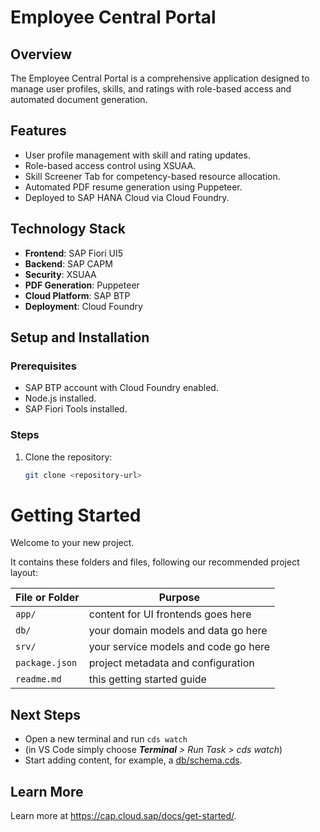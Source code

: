 # Employee Central Portal

## Overview
The Employee Central Portal is a comprehensive application designed to manage user profiles, skills, and ratings with role-based access and automated document generation.

## Features
- User profile management with skill and rating updates.
- Role-based access control using XSUAA.
- Skill Screener Tab for competency-based resource allocation.
- Automated PDF resume generation using Puppeteer.
- Deployed to SAP HANA Cloud via Cloud Foundry.

## Technology Stack
- **Frontend**: SAP Fiori UI5
- **Backend**: SAP CAPM
- **Security**: XSUAA
- **PDF Generation**: Puppeteer
- **Cloud Platform**: SAP BTP
- **Deployment**: Cloud Foundry

## Setup and Installation
### Prerequisites
- SAP BTP account with Cloud Foundry enabled.
- Node.js installed.
- SAP Fiori Tools installed.

### Steps
1. Clone the repository:
   ```bash
   git clone <repository-url>

# Getting Started

Welcome to your new project.

It contains these folders and files, following our recommended project layout:

File or Folder | Purpose
---------|----------
`app/` | content for UI frontends goes here
`db/` | your domain models and data go here
`srv/` | your service models and code go here
`package.json` | project metadata and configuration
`readme.md` | this getting started guide


## Next Steps

- Open a new terminal and run `cds watch`
- (in VS Code simply choose _**Terminal** > Run Task > cds watch_)
- Start adding content, for example, a [db/schema.cds](db/schema.cds).


## Learn More

Learn more at https://cap.cloud.sap/docs/get-started/.
